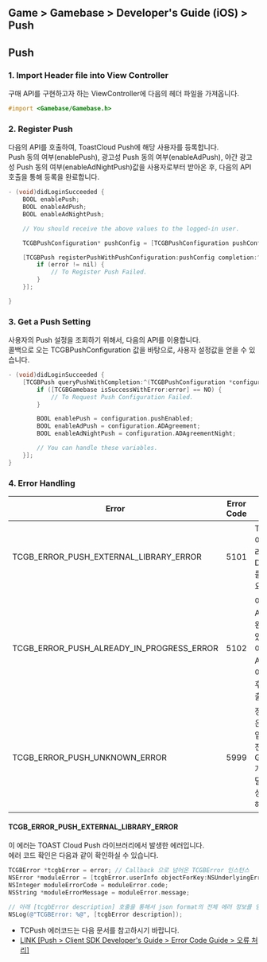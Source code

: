 ## Game > Gamebase > Developer's Guide (iOS) > Push

## Push

### 1. Import Header file into View Controller

구매 API를 구현하고자 하는 ViewController에 다음의 헤더 파일을 가져옵니다.

```objectivec
#import <Gamebase/Gamebase.h>
```

### 2. Register Push

다음의 API를 호출하여, ToastCloud Push에 해당 사용자를 등록합니다.<br/>
Push 동의 여부(enablePush), 광고성 Push 동의 여부(enableAdPush), 야간 광고성 Push 동의 여부(enableAdNightPush)값을
사용자로부터 받아온 후, 다음의 API 호출을 통해 등록을 완료합니다.

```objectivec
- (void)didLoginSucceeded {
    BOOL enablePush;
    BOOL enableAdPush;
    BOOL enableAdNightPush;

    // You should receive the above values to the logged-in user.

    TCGBPushConfiguration* pushConfig = [TCGBPushConfiguration pushConfigurationWithPushEnable:enablePush ADAgreement:enableAdPush ADAgreementNight:enableAdNightPush];

    [TCGBPush registerPushWithPushConfiguration:pushConfig completion:^(TCGBError* error) {
        if (error != nil) {
            // To Register Push Failed.
        }
    }];

}
```

### 3. Get a Push Setting

사용자의 Push 설정을 조회하기 위해서, 다음의 API를 이용합니다.<br/>
콜백으로 오는 TCGBPushConfiguration 값을 바탕으로, 사용자 설정값을 얻을 수 있습니다.

```objectivec
- (void)didLoginSucceeded {
    [TCGBPush queryPushWithCompletion:^(TCGBPushConfiguration *configuration, TCGBError *error) {
        if ([TCGBGamebase isSuccessWithError:error] == NO) {
            // To Request Push Configuration Failed.
        }

        BOOL enablePush = configuration.pushEnabled;
        BOOL enableAdPush = configuration.ADAgreement;
        BOOL enableAdNightPush = configuration.ADAgreementNight;

        // You can handle these variables.
    }];
}
```

### 4. Error Handling

| Error | Error Code | Notes |
| ----- | ---------- | ----- |
| TCGB_ERROR_PUSH_EXTERNAL_LIBRARY_ERROR | 5101 | TCPush 라이브러리 에러입니다.<br>DetailCode를 확인하세요. |
| TCGB_ERROR_PUSH_ALREADY_IN_PROGRESS_ERROR | 5102 | 이전 PUSH API 호출이 완료되지 않았습니다.<br>이전 PUSH API의 콜백이 실행된 이후에 다시 호출하세요. |
| TCGB_ERROR_PUSH_UNKNOWN_ERROR | 5999 | 정의되지 않은 푸시 에러입니다.<br>전체 로그를 Gamebase 개발팀에 전달하여 에러상황을 문의해 주세요. |

#### TCGB_ERROR_PUSH_EXTERNAL_LIBRARY_ERROR

이 에러는 TOAST Cloud Push 라이브러리에서 발생한 에러입니다.<br/>
에러 코드 확인은 다음과 같이 확인하실 수 있습니다.

```objectivec
TCGBError *tcgbError = error; // Callback 으로 넘어온 TCGBError 인스턴스
NSError *moduleError = [tcgbError.userInfo objectForKey:NSUnderlyingErrorKey]; // 외부 라이브러리에서 발생한 에러객체
NSInteger moduleErrorCode = moduleError.code;
NSString *moduleErrorMessage = moduleError.message;

// 아래 [tcgbError description] 호출을 통해서 json format의 전체 에러 정보를 얻을 수 있습니다.
NSLog(@"TCGBError: %@", [tcgbError description]);
```

* TCPush 에러코드는 다음 문서를 참고하시기 바랍니다.
* [LINK \[Push > Client SDK Developer's Guide > Error Code Guide > 오류 처리\]](http://docs.cloud.toast.com/ko/Notification/Push/ko/Client%20SDK%20Guide/#_5)


